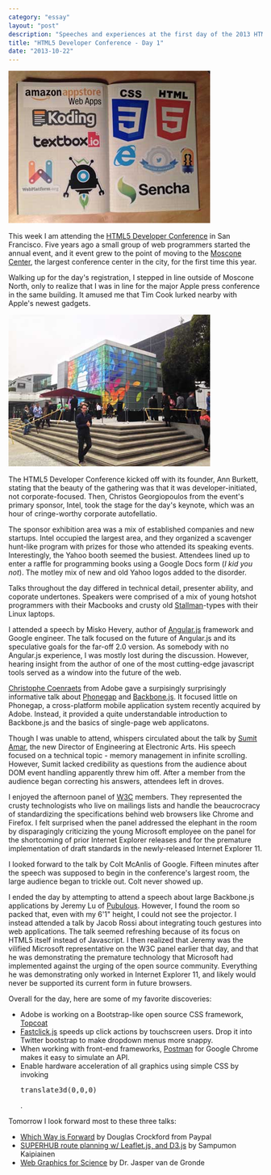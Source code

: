 ```yaml
---
category: "essay"
layout: "post"
description: "Speeches and experiences at the first day of the 2013 HTML5 Developer Conference in San Francisco"
title: "HTML5 Developer Conference - Day 1"
date: "2013-10-22"
---
```

<img src="/images/html5Day1.jpg" alt="HTML5 Developer Conference" />

This week I am attending the [HTML5 Developer Conference](http://html5devconf.com/) in San Francisco. Five years ago a small group of web programmers started the annual event, and it event grew to the point of moving to the [Moscone Center](http://en.wikipedia.org/wiki/Moscone_Center), the largest conference center in the city, for the first time this year.

Walking up for the day's registration, I stepped in line outside of Moscone North, only to realize that I was in line for the major Apple press conference in the same building. It amused me that Tim Cook lurked nearby with Apple's newest gadgets. 

<img src="/images/AppleMoscone.jpg" alt="Apple Moscone Center" />

The HTML5 Developer Conference kicked off with its founder, Ann Burkett, stating that the beauty of the gathering was that it was developer-initiated, not corporate-focused. Then, Christos Georgiopoulos from the event's primary sponsor, Intel, took the stage for the day's keynote, which was an hour of cringe-worthy corporate autofellatio. 

The sponsor exhibition area was a mix of established companies and new startups. Intel occupied the largest area, and they organized a scavenger hunt-like program with prizes for those who attended its speaking events. Interestingly, the Yahoo booth seemed the busiest. Attendees lined up to enter a raffle for programming books using a Google Docs form (*I kid you not*). The motley mix of new and old Yahoo logos added to the disorder. 

Talks throughout the day differed in technical detail, presenter ability, and coporate undertones. Speakers were comprised of a mix of young hotshot programmers with their Macbooks and crusty old [Stallman](http://stallman.org/)-types with their Linux laptops. 

I attended a speech by Misko Hevery, author of [Angular.js](http://angularjs.org/) framework and Google engineer. The talk focused on the future of Angular.js and its speculative goals for the far-off 2.0 version. As somebody with no Angular.js experience, I was mostly lost during the discussion. However, hearing insight from the author of one of the most cutting-edge javascript tools served as a window into the future of the web. 

[Christophe Coenraets](http://coenraets.org/) from Adobe gave a surpisingly surprisingly informative talk about [Phonegap](http://phonegap.com) and [Backbone.js](http://backbonejs.org/). It focused little on Phonegap, a cross-platform mobile application system recently acquired by Adobe. Instead, it provided a quite understandable introduction to Backbone.js and the basics of single-page web applicatons. 

Though I was unable to attend, whispers circulated about the talk by [Sumit Amar](https://twitter.com/ChiefCoder), the new Director of Engineering at Electronic Arts. His speech focused on a technical topic - memory management in infinite scrolling. However, Sumit lacked credibility as questions from the audience about DOM event handling apparently threw him off. After a member from the audience began correcting his answers, attendees left in droves. 

I enjoyed the afternoon panel of [W3C](http://www.w3.org/) members. They represented the crusty technologists who live on mailings  lists and handle the beaucrocracy of standardizing the specifications behind web browsers like Chrome and Firefox. I felt surprised when the panel addressed the elephant in the room by disparagingly criticizing the young Microsoft employee on the panel for the shortcoming of prior Internet Explorer releases and for the premature implementation of draft standards in the newly-released Internet Explorer 11. 

I looked forward to the talk by Colt McAnlis of Google. Fifteen minutes after the speech was supposed to begin in the conference's largest room, the large audience began to trickle out. Colt never showed up. 

I ended the day by attempting to attend a speech about large Backbone.js applications by Jeremy Lu of [Pubulous](http://pubulous.com). However, I found the room so packed that, even with my 6'1" height, I could not see the projector. I instead attended a talk by Jacob Rossi about integrating touch gestures into web applications. The talk seemed refreshing because of its focus on HTML5 itself instead of Javascript. I then realized that Jeremy was the vilified Microsoft representative on the W3C panel earlier that day, and that he was demonstrating the premature technology that  Microsoft had implemented against the urging of the open source community. Everything he was demonstrating only worked in Internet Explorer 11, and likely would never be supported its current form in future browsers. 

Overall for the day, here are some of my favorite discoveries:

* Adobe is working on a Bootstrap-like open source CSS framework, [Topcoat](http://topcoat.io/)
* [Fastclick.js](https://github.com/ftlabs/fastclick) speeds up click actions by touchscreen users. Drop it into Twitter bootstrap to make dropdown menus more snappy. 
* When working with front-end frameworks, [Postman](http://www.getpostman.com/) for Google Chrome makes it easy to simulate an API. 
* Enable hardware acceleration of all graphics using simple CSS by invoking <pre>translate3d(0,0,0)</pre>.

Tomorrow I look forward most to these three talks:

* [Which Way is Forward](http://html5devconf.com/speakers/douglas_crockford.html) by Douglas Crockford from Paypal
* [SUPERHUB route planning w/ Leaflet.js, and D3.js](http://html5devconf.com/speakers/sampumon_kaipiainen.html#session) by Sampumon Kaipiainen
* [Web Graphics for Science](http://html5devconf.com/speakers/jasper_vandegronde.html#session) by Dr. Jasper van de Gronde
